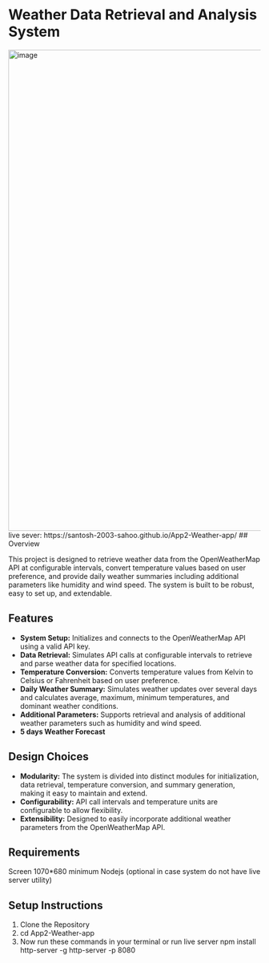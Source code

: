 # Weather Data Retrieval and Analysis System
<img width="960" alt="image" src="https://github.com/user-attachments/assets/ff0feafe-03b0-47c5-a5f3-ec1bd39341e6">
live sever: https://santosh-2003-sahoo.github.io/App2-Weather-app/
## Overview

This project is designed to retrieve weather data from the OpenWeatherMap API at configurable intervals, convert temperature values based on user preference, and provide daily weather summaries including additional parameters like humidity and wind speed. The system is built to be robust, easy to set up, and extendable.

## Features

- **System Setup:** Initializes and connects to the OpenWeatherMap API using a valid API key.
- **Data Retrieval:** Simulates API calls at configurable intervals to retrieve and parse weather data for specified locations.
- **Temperature Conversion:** Converts temperature values from Kelvin to Celsius or Fahrenheit based on user preference.
- **Daily Weather Summary:** Simulates weather updates over several days and calculates average, maximum, minimum temperatures, and dominant weather conditions.
- **Additional Parameters:** Supports retrieval and analysis of additional weather parameters such as humidity and wind speed.
- **5 days Weather Forecast** 

## Design Choices

- **Modularity:** The system is divided into distinct modules for initialization, data retrieval, temperature conversion, and summary generation, making it easy to maintain and extend.
- **Configurability:** API call intervals and temperature units are configurable to allow flexibility.
- **Extensibility:** Designed to easily incorporate additional weather parameters from the OpenWeatherMap API.

## Requirements
Screen 1070*680 minimum
Nodejs (optional in case system do not have live server utility)

## Setup Instructions

1. Clone the Repository
2. cd App2-Weather-app
3. Now run these commands in your terminal or run live server
   npm install http-server -g
   http-server -p 8080
